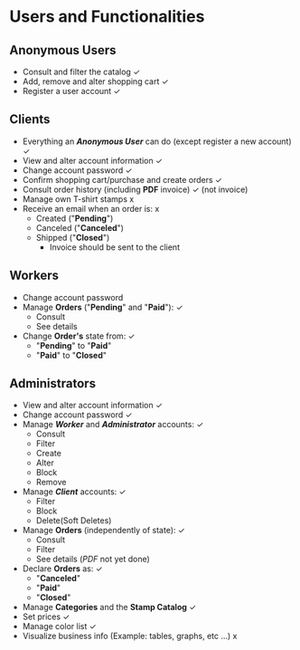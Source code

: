 # Users and Functionalities

## Anonymous Users

- Consult and filter the catalog ✓
- Add, remove and alter shopping cart ✓
- Register a user account ✓

## Clients

- Everything an ***Anonymous User*** can do (except register a new account) ✓
- View and alter account information ✓
- Change account password ✓
- Confirm shopping cart/purchase and create orders ✓
- Consult order history (including **PDF** invoice) ✓ (not invoice)
- Manage own T-shirt stamps x
- Receive an email when an order is: x
  - Created ("**Pending**")
  - Canceled ("**Canceled**")
  - Shipped ("**Closed**")
    - Invoice should be sent to the client

## Workers

- Change account password
- Manage **Orders** ("**Pending**" and "**Paid**"): ✓
  - Consult
  - See details
- Change **Order's** state from: ✓
  - "**Pending**" to "**Paid**"
  - "**Paid**" to "**Closed**"

## Administrators

- View and alter account information ✓
- Change account password ✓
- Manage ***Worker*** and ***Administrator*** accounts: ✓
  - Consult
  - Filter
  - Create
  - Alter
  - Block
  - Remove
- Manage ***Client*** accounts:  ✓
  - Filter
  - Block
  - Delete(Soft Deletes)
- Manage **Orders** (independently of state): ✓
  - Consult
  - Filter
  - See details (*PDF* not yet done)
- Declare **Orders** as: ✓
  - "**Canceled**"
  - "**Paid**"
  - "**Closed**"
- Manage **Categories** and the **Stamp Catalog** ✓
- Set prices ✓
- Manage color list ✓
- Visualize business info (Example: tables, graphs, etc ...) x
